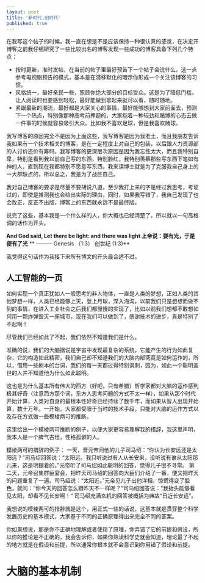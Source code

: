 ```yaml
---
layout: post
title: '新时代,旧时代'
published: true
---
```



在我写这个帖子的时候，我一直在想是不是应该保持一种很认真的感觉，在决定开博客之前我仔细研究了一些比较出名的博客发现一些成功的博客具备下列几个特点：

* 按时更新，准时发帖，在当前的帖子里最好预告下一个帖子会说什么。这一点参考电视剧预告的模式，基本是在潜移默化的暗示你形成一个关注该博客的习惯。
* 风格统一，最好亲民一些，照顾你绝大部分的目标受众。这是为了降低门槛，让人阅读时也要感到轻松，最好能做到拿起来就可以看，随时随地。
* 紧跟最新的潮流，最好都是大家关心的事情，最好能够想到大家前面去，预测下一个热点，特别像那种高考前押题的，大家抱着一种较劲和赌博的心态去做一件事的时候就容易吸引大众。比如我不喜欢足球，但是我喜欢赌球。

我写博客的原因完全不是因为上面这些，我写博客是因为我老土，而且我朋友告诉我如果有一个技术相关的博客，是在一定程度上对自己的包装，以后跟人力资源部的人讨价还价有筹码。我写博客的更深层次原因是因为我忘性太大，而且我特别自卑，特别是看到我以前自己写的东西，特别脸红，我特别羡慕那些写东西下笔如有神的人，直到现在我都特别不愿意写东西，我来读博士就是为了克服我自己身上的一大群缺点的，所以总之，我是为了战胜自己。

我对自己博客的要求是尽量不要胡说八道，至少我打上来的字是经过我思考，考证过的，即使是推测我也会给出实际的理由，同时，如果我写错了，我自己发现了也会改正，反正不出版，博客上的东西就永远不是最终版。

说完了这些，基本我是一个什么样的人，你大概也已经清楚了，所以就以一句高格调的话作为开头。

**And God said, Let there be light: and there was light 上帝说：要有光，于是便有了光**
                                         ** ——— Genesis （1:3） 创世纪 (1:3)**

我觉得这句话作为我接下来所有博文的开头最合适不过。



## 人工智能的一页

如何实现一个真正犹如人一般思考的非人物体，一直是人类的梦想，正如人类的其他梦想一样，人类已经能够上天，登上月球，深入海沟，以前我们只是想想而做不到的事情，在进入工业社会之后我们都慢慢的实现了，比如以前我们想都不敢想如何用一颗炸弹毁灭一座城市，现在我们可以做到了，感谢技术的进步，真是特别了不起啊！

尽管我们已经如此了不起，我们依然不知道我们是什么。

准确的说，我们的大脑据说是宇宙中发现最复杂的系统，它能产生的行为如此复杂，它的构造如此精密，我们自己却不知道我们的大脑内部究竟是如何运作的，所以，借用一些剧本的台词，我们的每一天都过得特别讽刺，因为，如此一个聪明盖世的人并不知道他为什么如此聪明。

这也是为什么基本所有伟大的西方（好吧，只有希腊）哲学家都对大脑的运作感到极其好奇（注意西方那个词，东方人思考问题的方式不太一样），如果从那个时代开始计算，人类对自身的最根本性好奇已经持续了数千年，而如果从智人出现开始算，数十万年。一开始，大家都受限于当时的技术手段，只能对大脑的运作方式以及存在方式做一些模棱两可的推断。

这里给出一个模棱两可推断的例子，以便大家更容易理解我的措辞，我这里声明，我本人是一个脾气古怪，性格孤僻的人。

模棱两可的措辞的例子：
一天，晋元帝问他的儿子司马绍：“你认为长安远还是太阳远？”司马绍回答说：“太阳远。我只听说过有人从长安来，没听说有谁从太阳那儿来，这是明摆着的。”元帝听了司马绍如此聪明的回答，觉得儿子很不寻常。
第二天，元帝召集群臣宴会，把昨天司马绍的回答向大臣们介绍了一番，便又把昨天的问题重复了一遍。司马绍说：“太阳近。”元帝见儿子出他洋相，惊慌得变了脸色，就问：“你今天的回答怎么跟昨天不一样呢？”司马绍回答说：“我抬头能够看见太阳，却看不见长安啊！”
司马绍充满玄机的回答被概括为典故“日近长安远”。

我想说的模棱两可的措辞就是这个，用正式一些的话说，这基本就是贯穿整个科学发展历史的基本模式，大家基于不同的正确原理得出来完全不同的答案。

你如果想说，那是你不正确地理解或者使用了原理，你弄错了它的前提和假设，所以你的推论是不正确的，我会告诉你，如果你熟读科学史就会知道，理论最了不起的地方就是在假设和前提，所以通常你根本就不会意识到你用错了假设和前提。

# 大脑的基本机制

<building>

# 


